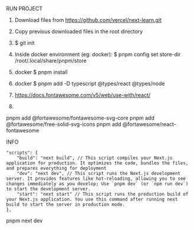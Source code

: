 RUN PROJECT

1. Download files from https://github.com/vercel/next-learn.git
2. Copy previous downloaded files in the root directory
3. $ git init
4. Inside docker environment (eg: docker): $ pnpm config set store-dir /root/.local/share/pnpm/store
5. docker $ pnpm install
6. docker $ pnpm add -D typescript @types/react @types/node

7.  https://docs.fontawesome.com/v5/web/use-with/react/
8. 
pnpm add @fortawesome/fontawesome-svg-core
pnpm add @fortawesome/free-solid-svg-icons
pnpm add @fortawesome/react-fontawesome

INFO

    "scripts": {
        "build": "next build", // This script compiles your Next.js application for production. It optimizes the code, bundles the files, and prepares everything for deployment
        "dev": "next dev", // This script runs the Next.js development server. It provides features like hot-reloading, allowing you to see changes immediately as you develop; Use `pnpm dev` (or `npm run dev`) to start the development server.
        "start": "next start" // This script runs the production build of your Next.js application. You use this command after running next build to start the server in production mode.
    },

pnpm next dev
